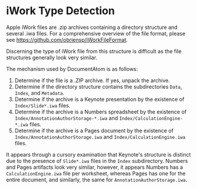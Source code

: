 # iWork Type Detection

Apple iWork files are .zip archives containing a directory structure and several .iwa files.  For a comprehensive overview of the file format, please see https://github.com/obriensp/iWorkFileFormat.

Discerning the type of iWork file from this structure is difficult as the file structures generally look very similar.

The mechanism used by DocumentAtom is as follows:

1) Determine if the file is a .ZIP archive.  If yes, unpack the archive.
2) Determine if the directory structure contains the subdirectories `Data`, `Index`, and `Metadata`.
3) Determine if the archive is a Keynote presentation by the existence of `Index/Slide*.iwa` files.
4) Determine if the archive is a Numbers spreadsheet by the existence of `Index/AnnotationAuthorStorage-*.iwa` and `Index/CalculationEngine-*.iwa` files.
5) Determine if the archive is a Pages document by the existence of `Index/AnnotationAuthorStorage.iwa` and `Index/CalculationEngine.iwa` files.

It appears through a cursory examination that Keynote's structure is distinct due to the presence of `Slide*.iwa` files in the `Index` subdirectory.  Numbers and Pages artifacts look very similar, however, it appears Numbers has a `CalculationEngine.iwa` file per worksheet, whereas Pages has one for the entire document, and similarly, the same for `AnnotationAuthorStorage.iwa`.


